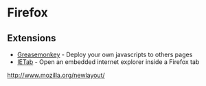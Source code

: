 # Firefox

## Extensions
  * [Greasemonkey](/wiki/greasemonkey) - Deploy your own javascripts to others pages
  * [IETab](/wiki/ietab) - Open an embedded internet explorer inside a Firefox tab

http://www.mozilla.org/newlayout/
